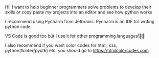 Hi! I want to help beginner programmers solve problems to develop their  skills or copy paste my projects into an editor
and see how python works

I recommend using Pycharm from Jetbrains.
Pycharm is an IDE for writing python code

VS Code is good too 
but I use it for other programming languages!🧑‍💻

I also recommend if you want color codes for html, css, python(tkinter/pyqt6) etc,
you should go to https://htmlcolorcodes.com
